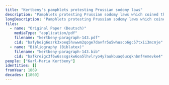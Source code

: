 ```yaml
---
title: "Kertbeny's pamphlets protesting Prussian sodomy laws"
description: "Pamphlets protesting Prussian sodomy laws which coined the terms \"homosexual\" and \"heterosexual\""
longDescription: "Pamphlets protesting Prussian sodomy laws which coined the terms \"homosexual\" and \"heterosexual\", as well as \"monosexual\""
files:
  - name: "Original Paper (Deutsch)"
    mediaType: "application/pdf"
    filename: "kertbeny-paragraph-143.pdf"
    cid: "bafybeig6ozrk3xoeq5hvwwm2qoge7davfr5u5whusco6gc57txii3mcmje"
  - name: "Bibliography (Biblatex)"
    filename: "kertbeny-paragraph-143.bib"
    cid: "bafkreigc3f6w6ssxgskw6oa5lhvlryo4y7aukbuaq6ucqknbnf4emevke4"
people: ["Karl-Maria Kertbeny"]
identities: []
fromYear: 1869
decades: [1860]
---
```

